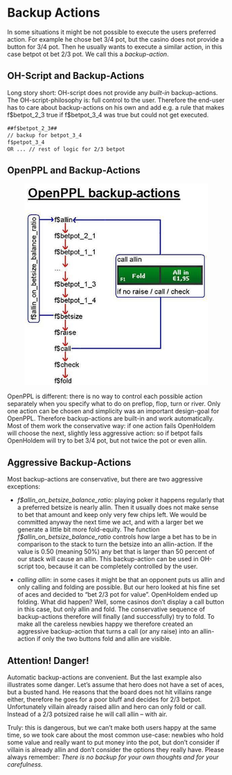 # Backup Actions

In some situations it might be not possible to execute the users
preferred action. For example he chose bet 3/4 pot, but the casino does
not provide a button for 3/4 pot. Then he usually wants to execute a
similar action, in this case betpot ot bet 2/3 pot. We call this a
*backup-action*.

## OH-Script and Backup-Actions

Long story short: OH-script does not provide any *built-in*
backup-actions. The OH-script-philosophy is: full control to the user.
Therefore the end-user has to care about backup-actions on his own and
add e.g. a rule that makes f\$betpot_2_3 true if f\$betpot_3_4 was true
but could not get executed.

    ##f$betpot_2_3##
    // backup for betpot_3_4
    f$petpot_3_4
    OR ... // rest of logic for 2/3 betpot

## OpenPPL and Backup-Actions

<figure>
<img src="images/openholdem/how_oh_works/openppl_backup_actions.jpg" />
</figure>

OpenPPL is different: there is no way to control each possible action
separately when you specify what to do on preflop, flop, turn or river.
Only one action can be chosen and simplicity was an important
design-goal for OpenPPL. Therefore backup-actions are built-in and work
automatically. Most of them work the conservative way: if one action
fails OpenHoldem will choose the next, slightly less aggressive action:
so if betpot fails OpenHoldem will try to bet 3/4 pot, but not twice the
pot or even allin.

## Aggressive Backup-Actions

Most backup-actions are conservative, but there are two aggressive
exceptions:

- *f\$allin_on_betsize_balance_ratio*: playing poker it happens
  regularly that a preferred betsize is nearly allin. Then it usually
  does not make sense to bet that amount and keep only very few chips
  left. We would be committed anyway the next time we act, and with a
  larger bet we generate a little bit more fold-equity. The function
  *f\$allin_on_betsize_balance_ratio* controls how large a bet has to be
  in comparison to the stack to turn the betsize into an allin-action.
  If the value is 0.50 (meaning 50%) any bet that is larger than 50
  percent of our stack will cause an allin. This backup-action can be
  used in OH-script too, because it can be completely controlled by the
  user.

- *calling allin*: in some cases it might be that an opponent puts us
  allin and only calling and folding are possible. But our hero looked
  at his fine set of aces and decided to “bet 2/3 pot for value”.
  OpenHoldem ended up folding. What did happen? Well, some casinos don’t
  display a call button in this case, but only allin and fold. The
  conservative sequence of backup-actions therefore will finally (and
  successfully) try to fold. To make all the careless newbies happy we
  therefore created an aggressive backup-action that turns a call (or
  any raise) into an allin-action if only the two buttons fold and allin
  are visible.

## Attention! Danger!

Automatic backup-actions are convenient. But the last example also
illustrates some danger. Let’s assume that hero does not have a set of
aces, but a busted hand. He reasons that the board does not hit villains
range either, therefore he goes for a poor bluff and decides for
2/3 betpot. Unfortunately villain already raised allin and hero can only
fold or call. Instead of a 2/3 potsized raise he will call allin – with
air.

Truly: this is dangerous, but we can’t make both users happy at the same
time, so we took care about the most common use-case: newbies who hold
some value and really want to put money into the pot, but don’t consider
if villain is already allin and don’t consider the options they really
have. Please always remember: *There is no backup for your own thoughts
and for your carefulness.*
